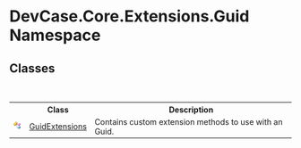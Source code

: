 # DevCase.Core.Extensions.Guid Namespace
 




## Classes
&nbsp;<table><tr><th></th><th>Class</th><th>Description</th></tr><tr><td>![Public class](media/pubclass.gif "Public class")</td><td><a href="T_DevCase_Core_Extensions_Guid_GuidExtensions">GuidExtensions</a></td><td>
Contains custom extension methods to use with an Guid.</td></tr></table>&nbsp;

